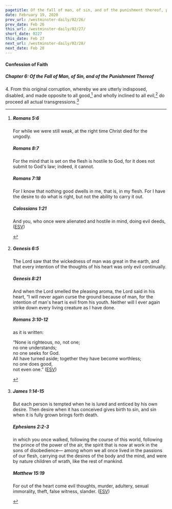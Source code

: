 ```yaml
---
pagetitle: Of the fall of man, of sin, and of the punishment thereof, part 4
date: February 19, 2020
prev_url: /westminster-daily/02/26/
prev_date: Feb 26
this_url: /westminster-daily/02/27/
short_date: 0227
this_date: Feb 27
next_url: /westminster-daily/02/28/
next_date: Feb 28
---
```


#### Confession of Faith

##### Chapter 6: Of the Fall of Man, of Sin, and of the Punishment Thereof

4\. From this original corruption, whereby we are utterly indisposed, disabled, and made opposite to all good,[^fnref:wcf1] and wholly inclined to all evil,[^fnref:wcf2] do proceed all actual transgressions.[^fnref:wcf3]

[^fnref:wcf1]: <div class="esv"><h5>Romans 5:6</h5> <div class="esv-text"><p id="p45005006.01-1">For while we were still weak, at the right time Christ died for the ungodly.</p> </div><h5>Romans 8:7</h5> <div class="esv-text"><p id="p45008007.01-2">For the mind that is set on the flesh is hostile to God, for it does not submit to God's law; indeed, it cannot.</p> </div><h5>Romans 7:18</h5> <div class="esv-text"><p id="p45007018.01-3">For I know that nothing good dwells in me, that is, in my flesh. For I have the desire to do what is right, but not the ability to carry it out.</p> </div><h5>Colossians 1:21</h5> <div class="esv-text"><p id="p51001021.01-4">And you, who once were alienated and hostile in mind, doing evil deeds,  (<a href="http://www.esv.org" class="copyright">ESV</a>)</p> </div> </div>

[^fnref:wcf2]: <div class="esv"><h5>Genesis 6:5</h5> <div class="esv-text"><p id="p01006005.01-1">The <span class="small-caps">Lord</span> saw that the wickedness of man was great in the earth, and that every intention of the thoughts of his heart was only evil continually.</p> </div><h5>Genesis 8:21</h5> <div class="esv-text"><p id="p01008021.01-2">And when the <span class="small-caps">Lord</span> smelled the pleasing aroma, the <span class="small-caps">Lord</span> said in his heart, &#8220;I will never again curse the ground because of man, for the intention of man's heart is evil from his youth. Neither will I ever again strike down every living creature as I have done.</p> </div><h5>Romans 3:10-12</h5> <div class="esv-text"><p id="p45003010.01-3">as it is written:</p> <div class="block-indent"> <p class="line-group" id="p45003010.05-3">&#8220;None is righteous, no, not one;<br />  <span class="indent"></span>no one understands;<br /> <span class="indent"></span>no one seeks for God.<br />  All have turned aside; together they have become worthless;<br /> <span class="indent"></span>no one does good,<br /> <span class="indent"></span>not even one.&#8221;  (<a href="http://www.esv.org" class="copyright">ESV</a>)</p> </div> </div> </div>

[^fnref:wcf3]: <div class="esv"><h5>James 1:14-15</h5> <div class="esv-text"><p id="p59001014.01-1">But each person is tempted when he is lured and enticed by his own desire. Then desire when it has conceived gives birth to sin, and sin when it is fully grown brings forth death.</p> </div><h5>Ephesians 2:2-3</h5> <div class="esv-text"><p id="p49002002.01-2">in which you once walked, following the course of this world, following the prince of the power of the air, the spirit that is now at work in the sons of disobedience&#8212; among whom we all once lived in the passions of our flesh, carrying out the desires of the body and the mind, and were by nature children of wrath, like the rest of mankind.</p> </div><h5>Matthew 15:19</h5> <div class="esv-text"><p id="p40015019.01-3"><span class="woc">For out of the heart come evil thoughts, murder, adultery, sexual immorality, theft, false witness, slander.</span>  (<a href="http://www.esv.org" class="copyright">ESV</a>)</p> </div> </div>

